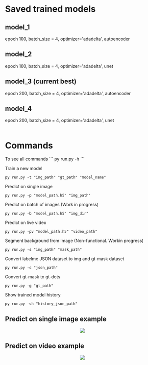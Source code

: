 <h1>Saved trained models</h1>
<h2>model_1</h2>
epoch 100, batch_size = 4, optimizer='adadelta', autoencoder<br>
<h2>model_2</h2>
epoch 100, batch_size = 4, optimizer='adadelta', unet<br>
<h2>model_3 (current best)</h2>
epoch 200, batch_size = 4, optimizer='adadelta', autoencoder<br>
<h2>model_4</h2>
epoch 200, batch_size = 4, optimizer='adadelta', unet<br>
<br>

<h1>Commands</h1>
To see all commands
```
py run.py -h
```

Train a new model
```
py run.py -t "img_path" "gt_path" "model_name"
``` 

Predict on single image
```
py run.py -p "model_path.h5" "img_path"
```

Predict on batch of images (Work in progress)
```
py run.py -b "model_path.h5" "img_dir"
```

Predict on live video
```
py run.py -pv "model_path.h5" "video_path"
```

Segment background from image (Non-functional. Workin progress)
```
py run.py -s "img_path" "mask_path"
```


Convert labelme JSON dataset to img and gt-mask dataset
```
py run.py -c "json_path"
```

Convert gt-mask to gt-dots
```
py run.py -g "gt_path"
```

Show trained model history
```
py run.py -sh "history_json_path"
```

<h2>Predict on single image example</h2>
<p align="center">
  <img src="https://github.com/AlanSleeps/Feed-Evaluator-Autoencoder/blob/main/single_predict_example.jpg">
</p>
<h2>Predict on video example</h2>
<p align="center">
  <img src="https://github.com/AlanSleeps/Feed-Evaluator-Autoencoder/blob/main/video_predict_example.jpg">
</p>
